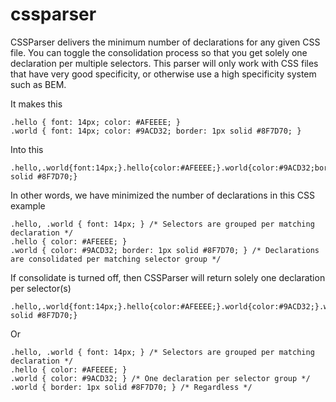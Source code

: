 # cssparser
CSSParser delivers the minimum number of declarations for any given CSS file.  You can toggle the consolidation process so that you get solely one declaration per multiple selectors.  This parser will only work with CSS files that have very good specificity, or otherwise use a high specificity system such as BEM.

It makes this
```
.hello { font: 14px; color: #AFEEEE; }
.world { font: 14px; color: #9ACD32; border: 1px solid #8F7D70; }
```

Into this
```
.hello,.world{font:14px;}.hello{color:#AFEEEE;}.world{color:#9ACD32;border:1px solid #8F7D70;}
```

In other words, we have minimized the number of declarations in this CSS example
```
.hello, .world { font: 14px; } /* Selectors are grouped per matching declaration */
.hello { color: #AFEEEE; }
.world { color: #9ACD32; border: 1px solid #8F7D70; } /* Declarations are consolidated per matching selector group */ 
```

If consolidate is turned off, then CSSParser will return solely one declaration per selector(s)
```
.hello,.world{font:14px;}.hello{color:#AFEEEE;}.world{color:#9ACD32;}.world{border:1px solid #8F7D70;}
```

Or
```
.hello, .world { font: 14px; } /* Selectors are grouped per matching declaration */
.hello { color: #AFEEEE; }
.world { color: #9ACD32; } /* One declaration per selector group */
.world { border: 1px solid #8F7D70; } /* Regardless */
```
